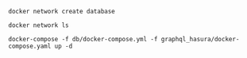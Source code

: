 
`docker network create database`

`docker network ls`


`docker-compose -f db/docker-compose.yml -f graphql_hasura/docker-compose.yaml up -d`

